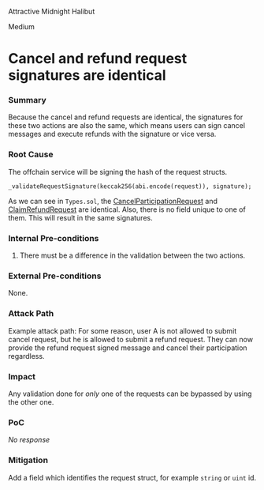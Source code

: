 Attractive Midnight Halibut

Medium

# Cancel and refund request signatures are identical

### Summary

Because the cancel and refund requests are identical, the signatures for these two actions are also the same, which means users can sign cancel messages and execute refunds with the signature or vice versa.

### Root Cause

The offchain service will be signing the hash of the request structs. 

```solidity
_validateRequestSignature(keccak256(abi.encode(request)), signature);
```

As we can see in `Types.sol`, the [CancelParticipationRequest](https://github.com/dpm-labs/rova-contracts/blob/b03e4ede50488a2000bb73d602e28ee4f6c0941f/src/Types.sol#L108-L116) and [ClaimRefundRequest](https://github.com/dpm-labs/rova-contracts/blob/b03e4ede50488a2000bb73d602e28ee4f6c0941f/src/Types.sol#L126-L134) are identical. Also, there is no field unique to one of them. This will result in the same signatures.

### Internal Pre-conditions

1. There must be a difference in the validation between the two actions.

### External Pre-conditions

None.

### Attack Path

Example attack path: For some reason, user A is not allowed to submit cancel request, but he is allowed to submit a refund request. They can now provide the refund request signed message and cancel their participation regardless.

### Impact

Any validation done for *only* one of the requests can be bypassed by using the other one.

### PoC

_No response_

### Mitigation

Add a field which identifies the request struct, for example `string` or `uint` id.